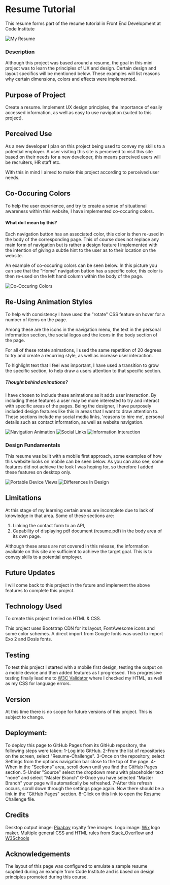 # Resume Tutorial
This resume forms part of the resume tutorial in Front End Development at Code Institute

![My Resume](https://github.com/J-O-B/resume-challenge/blob/master/assets/readme_assets/desktop_view.jpg)


### Description
Although this project was based around a resume, the goal in this mini project was to learn the principles of UX and design. Certain design and layout specifics
will be mentioned below. These examples will list reasons why certain dimensions, colors and effects were implemented.


## Purpose of Project
Create a resume.
Implement UX design principles, the importance of easily accessed information, as well as easy to use navigation (suited to this project).

## Perceived Use
As a new developer I plan on this project being used to convey my skills to a potential employer.
A user visiting this site is perceived to visit this site based on their needs for a new developer, this means perceived users will be recruiters,
HR staff etc. 

With this in mind I aimed to make this project according to perceived user needs.


## Co-Occuring Colors 
To help the user experience, and try to create a sense of situational awareness within this website, I have implemented co-occuring colors. 

#### What do I mean by this?
Each navigation button has an associated color, this color is then re-used in the body of the corresponding page. This of course does not replace any
main form of navigation but is rather a design feature I implemented with the intention of giving a subtle hint to the user as to their location on the 
website.

An example of co-occuring colors can be seen below. In this picture you can see that the "Home" navigation button has a specific color, this color is then 
re-used on the left hand column within the body of the page.

![Co-Occuring Colors](https://github.com/J-O-B/resume-challenge/blob/master/assets/readme_assets/home.jpg)

## Re-Using Animation Styles
To help with consistency I have used the "rotate" CSS feature on hover for a number of items on the page. 

Among these are the icons in the navigation menu, the text in the personal information section, the social logos and the icons in the body section of the 
page. 

For all of these rotate animations, I used the same repetition of 20 degrees to try and create a recurring style, as well as increase user interaction.

To highlight text that I feel was important, I have used a transition to grow the specific section, to help draw a users attention to that specific section.

##### Thought behind animations?
I have chosen to include these animations as it adds user interaction. By including these features a user may be more interested to try and interact with 
specific areas of the pages. Being the designer, I have purposely included design features like this in areas that I want to draw attention to. These sections
include my social media links, 'reasons to hire me', personal details such as contact information, as well as website navigation.

![Navigation Animation](https://github.com/J-O-B/resume-challenge/blob/master/assets/readme_assets/button_tilt.jpg)
![Social Links](https://github.com/J-O-B/resume-challenge/blob/master/assets/readme_assets/social_rotate.jpg)
![Information Interaction](https://github.com/J-O-B/resume-challenge/blob/master/assets/readme_assets/text_rotate.jpg)

### Design Fundamentals
This resume was built with a mobile first approach, some examples of how this website looks on mobile can be seen below. As you can also see, some features did 
not achieve the look I was hoping for, so therefore I added these features on desktop only.

![Portable Device Views](https://github.com/J-O-B/resume-challenge/blob/master/assets/readme_assets/device_examples.jpg)
![Differences In Design](https://github.com/J-O-B/resume-challenge/blob/master/assets/readme_assets/all_view.jpg)

## Limitations
At this stage of my learning certain areas are incomplete due to lack of knowledge in that area. Some of these sections are:

1) Linking the contact form to an API,
2) Capability of displaying pdf document (resume.pdf) in the body area of its own page. 

Although these areas are not covered in this release, the information available on this site are sufficient to achieve the 
target goal. This is to convey skills to a potential employer. 

## Future Updates
I will come back to this project in the future and implement the above features to complete this project. 

## Technology Used
To create this project I relied on HTML & CSS.

This project uses Bootstrap CDN for its layout, FontAwesome icons and some color schemes. A direct import from Google fonts 
was used to import Exo 2 and Dosis fonts.

## Testing
To test this project I started with a mobile first design, testing the output on a mobile device and then added features 
as I progressed. This progressive testing finally lead me to [W3C Validator](https://jigsaw.w3.org/) where I checked my 
HTML, as well as my CSS for language errors.

## Version
At this time there is no scope for future versions of this project. This is subject to change.

## Deployment:
To deploy this page to GitHub Pages from its GitHub repository, the following steps were taken:
1-Log into GitHub.
2-From the list of repositories on the screen, select "Resume-Challenge".
3-Once on the repository, select Settings from the options navigation bar close to the top of the page.
4-When in the "Sections" area, scroll down until you find the GitHub Pages section.
5-Under "Source" select the dropdown menu with placeholder text "none" and select "Master Branch"
6-Once you have selected "Master Branch" your page will automatically be refreshed.
7-After this refresh occurs, scroll down through the settings page again. Now there should be a link in the "GitHub Pages" section.
8-Click on this link to open the Resume Challenge file.

## Credits
Desktop output image: [Pixabay](www.Pixabay.com) royalty free images.
Logo image: [Wix](www.wix.com) logo maker.
Multiple general CSS and HTML rules from [Stack_Overflow](www.stackoverflow.com) and [W3Schools](https://www.w3schools.com)

## Acknowledgements
The layout of this page was configured to emulate a sample resume supplied during an example from Code Institute and is 
based on design principles promoted during this course.
